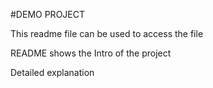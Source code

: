 #DEMO PROJECT

This readme file can be used to access the file

README shows the Intro of the project

Detailed explanation
